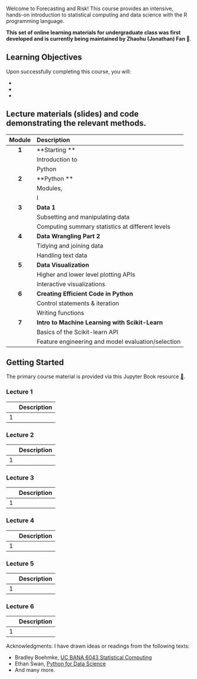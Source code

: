 Welcome to Forecasting and Risk! This course provides an intensive, hands-on introduction to statistical computing and data science with the R programming language. 

**This set of online learning materials for undergraduate class was first developed and is currently being maintained by Zhaohu (Jonathan) Fan 🚀**.

<!---Many materials are from [Dr. Yan Yu](https://business.uc.edu/faculty-and-research/departments/obais/faculty/yan-yu.html)’s class notes. --->
<!---Thanks for the contribution from previous Ph.D. students. --->
<!---http://jeffgoldsmith.com/IWAFDA/shortcourse_fosr.html --->
 

## Learning Objectives

Upon successfully completing this course, you will:

* 
* 
* 
## Lecture materials (slides) and code demonstrating the relevant methods.

| Module        | Description                                                         |
|:-------------:|:--------------------------------------------------------------------|
| **1**         | **Starting **                                        |
|               | Introduction to             |
|               | Python                                                 |
| **2**         | **Python **                      |
|               | Modules,  |
|               | I                         |
| **3**         | **Data 1**                                           |
|               | Subsetting and manipulating data                                    |
|               | Computing summary statistics at different levels                    |
| **4**         | **Data Wrangling Part 2**                                           |
|               | Tidying and joining data                                            |
|               | Handling text data                                                  |
| **5**         | **Data Visualization**                                              |
|               | Higher and lower level plotting APIs                                |
|               | Interactive visualizations                                          |
| **6**         | **Creating Efficient Code in Python**                               |
|               | Control statements & iteration                                      |
|               | Writing functions                                                   |
| **7**         | **Intro to Machine Learning with Scikit-Learn**                     |
|               | Basics of the Scikit-learn API                                      |
|               | Feature engineering and model evaluation/selection                  |

## Getting Started

The primary course material is provided via this Jupyter Book resource [:closed_book:](https://bradleyboehmke.github.io/uc-bana-6043/).

### Lecture 1
|              | Description                                                                                     | 
|   :----:     |      :---                                                                                       |      
| 1        |                       |   


### Lecture 2
|              | Description                                                                                     | 
|   :----:     |      :---                                                                                       |      
| 1       |                       |   

### Lecture 3
|              | Description                                                                                     | 
|   :----:     |      :---                                                                                       |      
|1      |                       |   

### Lecture 4
|              | Description                                                                                     | 
|   :----:     |      :---                                                                                       |      
| 1       |                       |   

### Lecture 5
|              | Description                                                                                     | 
|   :----:     |      :---                                                                                       |      
| 1       |                       |   

### Lecture 6
|              | Description                                                                                     | 
|   :----:     |      :---                                                                                       |      
| 1       |                       |   


<!---### Introduction to Data Mining and Python

|              | Description                                                                                     | 
|   :----:     |      :---                                                                                       |      
| 1.A          |  [ Introduction to Data Mining](1_A_Introduction_to_Data_Mining.html)                           |   
| 1.B          | [ Introduction to Python](1_B_Introduction_to_Python.html)                                      |     
| 1.C          | [ Advanced techniques: function and loop](1_C_Advanced_techniques_function_and_loop.html)       |      
| 1.D          | [Introduction to Markdown (optional)](1_D_Introduction_to_Markdown.html)                       |  


### Exploratory Data Analysis

|              | Description                                                                                     | 
|   :----:     |      :---                                                                                       |         
| 2.A          | [Explore and describe dataset](2_A_Explore_and_describe_dataset.html)                           |   
| 2.B          | [Exploratory data analysis by visualization](2_B_Exploratory_Data_Analysis_by_Visualization.html)|     

                              
### Linear Regression, Prediction and Variables Seleciton

|              | Description                                                                                     | 
|   :----:     |      :---                                                                                       |         
| 3.A          |                   [Linear regression and prediction](3_A_Linear_regression_and_prediction.html) |   
| 3.B          | [Subset variable selection](3_B_Subset_Variable_Selection.html)                                                               |     
| 3.C          | [LASSO variable selection](3_C_LASSO_variable_selection.html)                                                                |    
| 3.D          | [Monte Carlo simulation](3_D_Simulation.html)                                                   |     


### Logistic Regression

|              | Description                                                                                     | 
|   :----:     |      :---                                                                                       |          
| 4.A          |         [Logistic regression and prediction](.html)                                             |   
| 4.B          | [Logistic regression and variable selection](html)                                              |     
| 4.C          | [ Logistic Regression for binary classification](html)                                          |    
| 4.D          | [ Logistic regression and ROC](html)                                                            |     

### Cross Validation

|              | Description                                                                                     | 
|   :----:     |      :---                                                                                       |         
| 5.A          |                   [Cross validation](.html)                                                     |   
| 5.B          | [ Cross validation (Logit model)](html)                                                         |     


### Tree Models


|              | Description                                                                                     | 
|   :----:     |      :---                                                                                       |         
| 6.A          |                   [Regression Trees](6_A_Regression_Trees.html)                                                     |   
| 6.B          | [  Classification Trees](html)                                                                  |     


### Advanced Tree Models: Bagging, Random Forests, and Boosting Tree


|              | Description                                                                                     | 
|   :----:     |      :---                                                                                       |         
| 7.A         |                   [Bagging trees](7_A_Bagging_trees.html)                                                         |   
| 7.B         | [Random forests](7_B_Advanced_Tree_Models_–_Random_Forests.html)                                                                           |     
| 7.C      | [ Boosting trees](7C_Advanced_Tree_Models_–_Boosting_Tree.html)                                                                             |    
 

### Nonlinearity, Generalized Additive Models (GAM), and Nonparametric Smoothing

|              | Description                                                                                     | 
|   :----:     |      :---                                                                                       |         
| 8.A         |                   [ Univariate Nonparametric Smoothing](.html)                                   |   
| 8.B         | [Generalized additive model (GAM)](html)                                                         |     


### Neural Network, LDA, and SVM

|              | Description                                                                                     | 
|   :----:     |      :---                                                                                       |         
| 9.A         |                   [Neural network models](9_A_Neural_Networks_Models.html)                                                 |   
| 9.B         |   [Discriminant analysis (Optional)](html)                                                        |     
| 9.C         |   [Support vector machine (SVM) (Optional)](html)                                                 |     



### Unsupervised Learning: Clustering


|              | Description                                                                                     | 
|   :----:     |      :---                                                                                       |         
| 10.A         |                   [Clustering](.html)                                                           |   

### Unsupervised Learning: Association Rules

|              | Description                                                                                     | 
|   :----:     |      :---                                                                                       |         
| 11.A         |                   [Association Rules](.html)                                                    |   

### Other Topics 1: Basic Text Mining


|              | Description                                                                                     | 
|   :----:     |      :---                                                                                       |         
| 12.A         |                   [Basic Text Mining](.html)                                                    |
--->

 <!--- --->	
 <!---

- In Class Exercises 
   - Data Sets: data_chicago.csv, data_delta.csv, data_vote.csv
   - Homework:

- Please check homework in canopy.uc.edu and submit all your homework through Canopy.

- Final Project:House prices in Cincinnati.

Contributors:  
- Zhaohu (Jonathan) Fan, PhD Candidate in Business Analytics, psujohnny@gmail.com.
- Xiaorui Zhu, Ph.D. (2022) Tenure Track Assistant Professor in Business Analytics at Towson University.
--->	
 

Acknowledgments: I have drawn ideas or readings from the following texts:
 - Bradley Boehmke, [UC BANA 6043 Statistical Computing](https://github.com/bradleyboehmke/uc-bana-6043)
 - Ethan Swan, [Python for Data Science](https://github.com/uc-python)
 - And many more.
